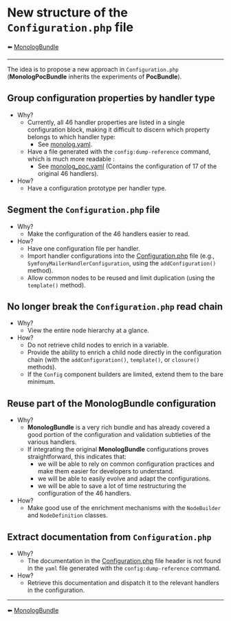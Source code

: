 # New structure of the `Configuration.php` file

⬅️ [MonologBundle](../monolog.md)

---

The idea is to propose a new approach in `Configuration.php` (**MonologPocBundle** inherits the experiments of **PocBundle**).

## Group configuration properties by handler type

* Why?
  * Currently, all 46 handler properties are listed in a single configuration block, making it difficult to discern which property belongs to which handler type:
    * See [monolog.yaml](config/default/monolog.yaml).
  * Have a file generated with the `config:dump-reference` command, which is much more readable :
    * See [monolog_poc.yaml](config/default/monolog_poc.yaml) (Contains the configuration of 17 of the original 46 handlers).
* How?
  * Have a configuration prototype per handler type.

## Segment the `Configuration.php` file

* Why?
  * Make the configuration of the 46 handlers easier to read.
* How?
  * Have one configuration file per handler.
  * Import handler configurations into the [Configuration.php](monolog-poc-bundle/src/DependencyInjection/Configuration.php) file (e.g., `SymfonyMailerHandlerConfiguration`, using the `addConfiguration()` method).
  * Allow common nodes to be reused and limit duplication (using the `template()` method).

## No longer break the `Configuration.php` read chain

* Why?
  * View the entire node hierarchy at a glance.
* How?
  * Do not retrieve child nodes to enrich in a variable.
  * Provide the ability to enrich a child node directly in the configuration chain (with the `addConfiguration()`, `template()`, or `closure()` methods).
  * If the `Config` component builders are limited, extend them to the bare minimum.

## Reuse part of the MonologBundle configuration

* Why?
  * **MonologBundle** is a very rich bundle and has already covered a good portion of the configuration and validation subtleties of the various handlers.
  * If integrating the original **MonologBundle** configurations proves straightforward, this indicates that:
    * we will be able to rely on common configuration practices and make them easier for developers to understand.
    * we will be able to easily evolve and adapt the configurations.
    * we will be able to save a lot of time restructuring the configuration of the 46 handlers.
* How?
  * Make good use of the enrichment mechanisms with the `NodeBuilder` and `NodeDefinition` classes.

## Extract documentation from `Configuration.php`

* Why?
  * The documentation in the [Configuration.php](monolog-poc-bundle/src/DependencyInjection/Configuration.php) file header is not found in the `yaml` file generated with the `config:dump-reference` command.
* How?
  * Retrieve this documentation and dispatch it to the relevant handlers in the configuration.

---

⬅️ [MonologBundle](../monolog.md)

